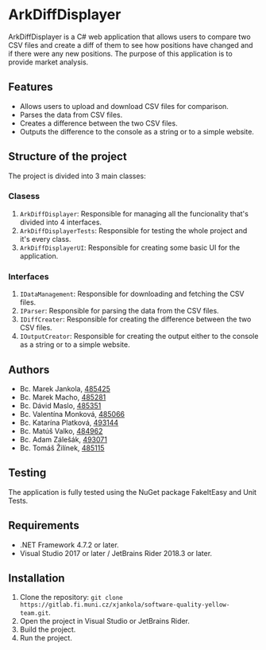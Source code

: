 # ArkDiffDisplayer

ArkDiffDisplayer is a C# web application that allows users to compare two CSV files and create a diff of them to see how positions have changed and if there were any new positions. The purpose of this application is to provide market analysis.

## Features

- Allows users to upload and download CSV files for comparison.
- Parses the data from CSV files.
- Creates a difference between the two CSV files.
- Outputs the difference to the console as a string or to a simple website.

## Structure of the project

The project is divided into 3 main classes:

### Clasess

1. `ArkDiffDisplayer`: Responsible for managing all the funcionality that's divided into 4 interfaces.
2. `ArkDiffDisplayerTests`: Responsible for testing the whole project and it's every class.
3. `ArkDiffDisplayerUI`: Responsible for creating some basic UI for the application.

### Interfaces
1. `IDataManagement`: Responsible for downloading and fetching the CSV files.
2. `IParser`: Responsible for parsing the data from the CSV files.
3. `IDiffCreater`: Responsible for creating the difference between the two CSV files.
4. `IOutputCreator`: Responsible for creating the output either to the console as a string or to a simple website.

## Authors

- Bc. Marek Jankola, [485425]
- Bc. Marek Macho, [485281]
- Bc. Dávid Maslo, [485351]
- Bc. Valentína Monková, [485066]
- Bc. Katarína Platková, [493144]
- Bc. Matúš Valko, [484962]
- Bc. Adam Zálešák, [493071]
- Bc. Tomáš Žilínek, [485115]

[485115]:https://is.muni.cz/auth/osoba/485115
[493071]:https://is.muni.cz/auth/osoba/adamzalesak
[484962]:https://is.muni.cz/auth/osoba/484962
[493144]:https://is.muni.cz/auth/osoba/493144
[485351]:https://is.muni.cz/auth/osoba/485351
[485066]:https://media.giphy.com/media/uELtzAhhqpRKg/giphy.gif
[485281]:https://is.muni.cz/auth/osoba/m.macho
[485425]:https://is.muni.cz/auth/osoba/mjankola

## Testing

The application is fully tested using the NuGet package FakeItEasy and Unit Tests.

## Requirements

- .NET Framework 4.7.2 or later.
- Visual Studio 2017 or later / JetBrains Rider 2018.3 or later.

## Installation

1. Clone the repository: `git clone https://gitlab.fi.muni.cz/xjankola/software-quality-yellow-team.git`.
2. Open the project in Visual Studio or JetBrains Rider.
3. Build the project.
4. Run the project.
